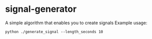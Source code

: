 # signal-generator
A simple algorithm that enables you to create signals
Example usage:
```
python ./generate_signal --length_seconds 10
```
